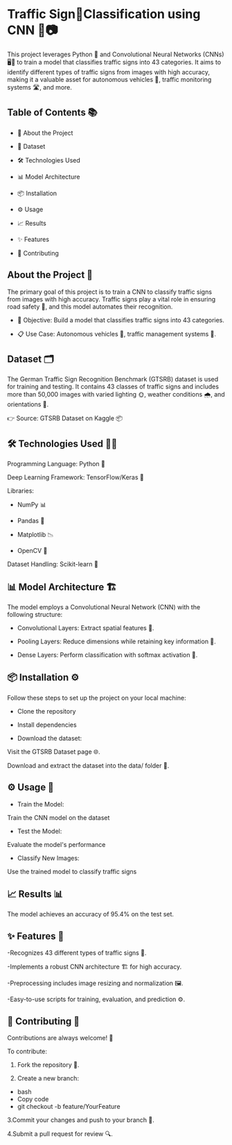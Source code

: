 #  Traffic Sign🚦Classification using CNN 🧠📷

This project leverages Python 🐍 and Convolutional Neural Networks (CNNs) 🖥️🤖 to train a model that classifies traffic signs into 43 categories. It aims to identify different types of traffic signs from images with high accuracy, making it a valuable asset for autonomous vehicles 🚗, traffic monitoring systems 🛣️, and more.

## Table of Contents 📚

- 📌 About the Project

- 📂 Dataset

- 🛠️ Technologies Used

- 📊 Model Architecture

- 📦 Installation

- ⚙️ Usage

- 📈 Results

- ✨ Features

- 🤝 Contributing

##  About the Project 🌟

The primary goal of this project is to train a CNN to classify traffic signs from images with high accuracy. Traffic signs play a vital role in ensuring road safety 🚦, and this model automates their recognition.

- 🎯 Objective: Build a model that classifies traffic signs into 43 categories.

- 📋 Use Case: Autonomous vehicles 🚙, traffic management systems 🛑.

## Dataset 🗂️

The German Traffic Sign Recognition Benchmark (GTSRB) dataset is used for training and testing. It contains 43 classes of traffic signs and includes more than 50,000 images with varied lighting 🌞, weather conditions 🌧️, and orientations 🔄.

👉 Source: GTSRB Dataset on Kaggle 📦

## 🛠️ Technologies Used 🧑‍💻

Programming Language: Python 🐍

Deep Learning Framework: TensorFlow/Keras 🤖

Libraries:

- NumPy 📊

- Pandas 📑

- Matplotlib 📉

- OpenCV 🎥

Dataset Handling: Scikit-learn 🧪

## 📊 Model Architecture 🏗️

The model employs a Convolutional Neural Network (CNN) with the following structure:

- Convolutional Layers: Extract spatial features 🧩.

- Pooling Layers: Reduce dimensions while retaining key information 📏.

- Dense Layers: Perform classification with softmax activation 🎯.

## 📦 Installation ⚙️

Follow these steps to set up the project on your local machine:

- Clone the repository
  
- Install dependencies

- Download the dataset:

Visit the GTSRB Dataset page 🌐.

Download and extract the dataset into the data/ folder 📂.

## ⚙️ Usage 🚀

- Train the Model:
  
Train the CNN model on the dataset

- Test the Model:
  
Evaluate the model's performance

- Classify New Images:
  
Use the trained model to classify traffic signs

## 📈 Results 📊
The model achieves an accuracy of 95.4% on the test set.

## ✨ Features 🌟

-Recognizes 43 different types of traffic signs 🚦.

-Implements a robust CNN architecture 🏗️ for high accuracy.

-Preprocessing includes image resizing and normalization 🖼️.

-Easy-to-use scripts for training, evaluation, and prediction ⚙️.

## 🤝 Contributing 🌟
Contributions are always welcome! 🎉

To contribute:

1. Fork the repository 🍴.

2. Create a new branch:
   
- bash
- Copy code
- git checkout -b feature/YourFeature

3.Commit your changes and push to your branch 🚀.

4.Submit a pull request for review 🔍.
